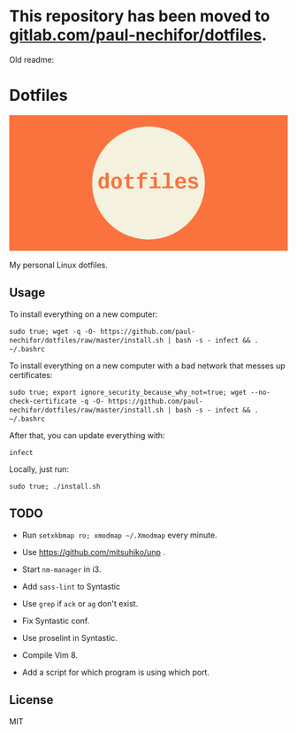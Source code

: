 # This repository has been moved to [gitlab.com/paul-nechifor/dotfiles](http://gitlab.com/paul-nechifor/dotfiles).

Old readme:

# Dotfiles

![cover](screenshot.png)

My personal Linux dotfiles.

## Usage

To install everything on a new computer:

    sudo true; wget -q -O- https://github.com/paul-nechifor/dotfiles/raw/master/install.sh | bash -s - infect && . ~/.bashrc

To install everything on a new computer with a bad network that messes up
certificates:

    sudo true; export ignore_security_because_why_not=true; wget --no-check-certificate -q -O- https://github.com/paul-nechifor/dotfiles/raw/master/install.sh | bash -s - infect && . ~/.bashrc

After that, you can update everything with:

    infect

Locally, just run:

    sudo true; ./install.sh

## TODO

- Run `setxkbmap ro; xmodmap ~/.Xmodmap` every minute.

- Use https://github.com/mitsuhiko/unp .

- Start `nm-manager` in i3.

- Add `sass-lint` to Syntastic

- Use `grep` if `ack` or `ag` don't exist.

- Fix Syntastic conf.

- Use proselint in Syntastic.

- Compile Vim 8.

- Add a script for which program is using which port.

## License

MIT
